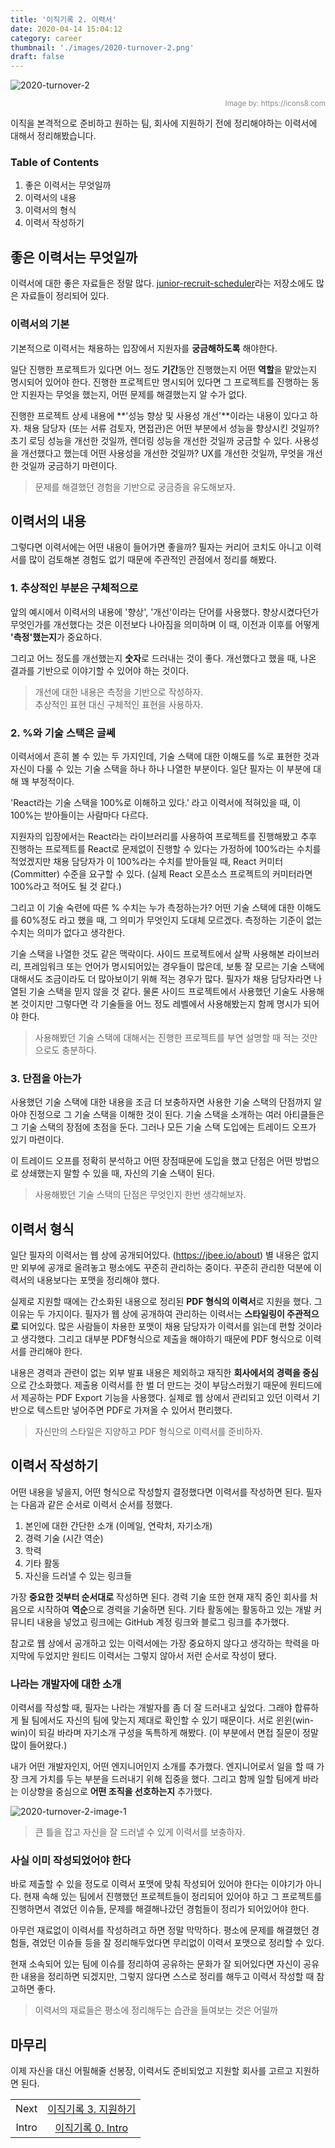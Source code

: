 ```yaml
---
title: '이직기록 2. 이력서'
date: 2020-04-14 15:04:12
category: career
thumbnail: './images/2020-turnover-2.png'
draft: false
---
```


![2020-turnover-2](./images/2020-turnover-2.png)

<div style="opacity: 0.5" align="right">
    <sup>Image by: <a>https://icons8.com</a></sup>
</div>

이직을 본격적으로 준비하고 원하는 팀, 회사에 지원하기 전에 정리해야하는 이력서에 대해서 정리해봤습니다.

### Table of Contents

1. 좋은 이력서는 무엇일까
2. 이력서의 내용
3. 이력서의 형식
4. 이력서 작성하기

## 좋은 이력서는 무엇일까

이력서에 대한 좋은 자료들은 정말 많다. [junior-recruit-scheduler](https://github.com/jojoldu/junior-recruit-scheduler#%EC%9D%B4%EB%A0%A5%EC%84%9C--%ED%8F%AC%ED%8A%B8%ED%8F%B4%EB%A6%AC%EC%98%A4-%EC%9E%91%EC%84%B1%EB%B2%95)라는 저장소에도 많은 자료들이 정리되어 있다.

### 이력서의 기본

기본적으로 이력서는 채용하는 입장에서 지원자를 **궁금해하도록** 해야한다.

일단 진행한 프로젝트가 있다면 어느 정도 **기간**동안 진행했는지 어떤 **역할**을 맡았는지 명시되어 있어야 한다. 진행한 프로젝트만 명시되어 있다면 그 프로젝트를 진행하는 동안 지원자는 무엇을 했는지, 어떤 문제를 해결했는지 알 수가 없다.

진행한 프로젝트 상세 내용에 **'성능 향상 및 사용성 개선'**이라는 내용이 있다고 하자. 채용 담당자 (또는 서류 검토자, 면접관)은 어떤 부분에서 성능을 향상시킨 것일까? 초기 로딩 성능을 개선한 것일까, 렌더링 성능을 개선한 것일까 궁금할 수 있다. 사용성을 개선했다고 했는데 어떤 사용성을 개선한 것일까? UX를 개선한 것일까, 무엇을 개선한 것일까 궁금하기 마련이다.

> 문제를 해결했던 경험을 기반으로 궁금증을 유도해보자.

## 이력서의 내용

그렇다면 이력서에는 어떤 내용이 들어가면 좋을까? 필자는 커리어 코치도 아니고 이력서를 많이 검토해본 경험도 없기 때문에 주관적인 관점에서 정리를 해봤다.

### 1. 추상적인 부분은 구체적으로

앞의 예시에서 이력서의 내용에 '향상', '개선'이라는 단어를 사용했다. 향상시켰다던가 무엇인가를 개선했다는 것은 이전보다 나아짐을 의미하며 이 때, 이전과 이후를 어떻게 **'측정'했는지**가 중요하다.

그리고 어느 정도를 개선했는지 **숫자**로 드러내는 것이 좋다. 개선했다고 했을 때, 나온 결과를 기반으로 이야기할 수 있어야 하는 것이다.

> 개선에 대한 내용은 측정을 기반으로 작성하자. <br /> 추상적인 표현 대신 구체적인 표현을 사용하자.

### 2. %와 기술 스택은 글쎄

이력서에서 흔히 볼 수 있는 두 가지인데, 기술 스택에 대한 이해도를 %로 표현한 것과 자신이 다룰 수 있는 기술 스택을 하나 하나 나열한 부분이다. 일단 필자는 이 부분에 대해 꽤 부정적이다.

'React라는 기술 스택을 100%로 이해하고 있다.' 라고 이력서에 적혀있을 때, 이 100%는 받아들이는 사람마다 다르다.

지원자의 입장에서는 React라는 라이브러리를 사용하여 프로젝트를 진행해봤고 추후 진행하는 프로젝트를 React로 문제없이 진행할 수 있다는 가정하에 100%라는 수치를 적었겠지만 채용 담당자가 이 100%라는 수치를 받아들일 때, React 커미터 (Committer) 수준을 요구할 수 있다. (실제 React 오픈소스 프로젝트의 커미터라면 100%라고 적어도 될 것 같다.)

그리고 이 기술 숙련에 따른 % 수치는 누가 측정하는가? 어떤 기술 스택에 대한 이해도를 60%정도 라고 했을 때, 그 의미가 무엇인지 도대체 모르겠다. 측정하는 기준이 없는 수치는 의미가 없다고 생각한다.

기술 스택을 나열한 것도 같은 맥락이다. 사이드 프로젝트에서 살짝 사용해본 라이브러리, 프레임워크 또는 언어가 명시되어있는 경우들이 많은데, 보통 잘 모르는 기술 스택에 대해서도 조금이라도 더 많아보이기 위해 적는 경우가 많다. 필자가 채용 담당자라면 나열된 기술 스택을 믿지 않을 것 같다. 물론 사이드 프로젝트에서 사용했던 기술도 사용해본 것이지만 그렇다면 각 기술들을 어느 정도 레벨에서 사용해봤는지 함께 명시가 되어야 한다.

> 사용해봤던 기술 스택에 대해서는 진행한 프로젝트를 부연 설명할 때 적는 것만으로도 충분하다.

### 3. 단점을 아는가

사용했던 기술 스택에 대한 내용을 조금 더 보충하자면 사용한 기술 스택의 단점까지 알아야 진정으로 그 기술 스택을 이해한 것이 된다. 기술 스택을 소개하는 여러 아티클들은 그 기술 스택의 장점에 초점을 둔다. 그러나 모든 기술 스택 도입에는 트레이드 오프가 있기 마련이다.

이 트레이드 오프를 정확히 분석하고 어떤 장점때문에 도입을 했고 단점은 어떤 방법으로 상쇄했는지 말할 수 있을 때, 자신의 기술 스택이 된다.

> 사용해봤던 기술 스택의 단점은 무엇인지 한번 생각해보자.

## 이력서 형식

일단 필자의 이력서는 웹 상에 공개되어있다. (<https://jbee.io/about>) 별 내용은 없지만 외부에 공개로 올려놓고 평소에도 꾸준히 관리하는 중이다. 꾸준히 관리한 덕분에 이력서의 내용보다는 포맷을 정리해야 했다.

실제로 지원할 때에는 간소화된 내용으로 정리된 **PDF 형식의 이력서**로 지원을 했다. 그 이유는 두 가지이다. 필자가 웹 상에 공개하여 관리하는 이력서는 **스타일링이 주관적으로** 되어있다. 많은 사람들이 차용한 포맷이 채용 담당자가 이력서를 읽는데 편할 것이라고 생각했다. 그리고 대부분 PDF형식으로 제출을 해야하기 때문에 PDF 형식으로 이력서를 관리해야 한다.

내용은 경력과 관련이 없는 외부 발표 내용은 제외하고 재직한 **회사에서의 경력을 중심**으로 간소화했다. 제출용 이력서를 한 벌 더 만드는 것이 부담스러웠기 때문에 원티드에서 제공하는 PDF Export 기능을 사용했다. 실제로 웹 상에서 관리되고 있던 이력서 기반으로 텍스트만 넣어주면 PDF로 가져올 수 있어서 편리했다.

> 자신만의 스타일은 지양하고 PDF 형식으로 이력서를 준비하자.

## 이력서 작성하기

어떤 내용을 넣을지, 어떤 형식으로 작성할지 결정했다면 이력서를 작성하면 된다. 필자는 다음과 같은 순서로 이력서 순서를 정했다.

1. 본인에 대한 간단한 소개 (이메일, 연락처, 자기소개)
2. 경력 기술 (시간 역순)
3. 학력
4. 기타 활동
5. 자신을 드러낼 수 있는 링크들

가장 **중요한 것부터 순서대로** 작성하면 된다. 경력 기술 또한 현재 재직 중인 회사를 처음으로 시작하여 **역순**으로 경력을 기술하면 된다. 기타 활동에는 활동하고 있는 개발 커뮤니티 내용을 넣었고 링크에는 GitHub 계정 링크와 블로그 링크를 추가했다.

참고로 웹 상에서 공개하고 있는 이력서에는 가장 중요하지 않다고 생각하는 학력을 마지막에 두었지만 원티드 이력서는 그렇지 않아서 저런 순서로 작성이 됐다.

### 나라는 개발자에 대한 소개

이력서를 작성할 때, 필자는 나라는 개발자를 좀 더 잘 드러내고 싶었다. 그래야 합류하게 될 팀에서도 자신의 팀에 맞는지 제대로 확인할 수 있기 때문이다. 서로 윈윈(win-win)이 되길 바라며 자기소개 구성을 독특하게 해봤다. (이 부분에서 면접 질문이 정말 많이 들어왔다.)

내가 어떤 개발자인지, 어떤 엔지니어인지 소개를 추가했다. 엔지니어로서 일을 할 때 가장 크게 가치를 두는 부분을 드러내기 위해 집중을 했다. 그리고 함께 일할 팀에게 바라는 이상향을 중심으로 **어떤 조직을 선호하는지** 추가했다.

![2020-turnover-2-image-1](./images/2020-turnover-2-image-1.png)

> 큰 틀을 잡고 자신을 잘 드러낼 수 있게 이력서를 보충하자.

### 사실 이미 작성되었어야 한다

바로 제출할 수 있을 정도로 이력서 포맷에 맞춰 작성되어 있어야 한다는 이야기가 아니다. 현재 속해 있는 팀에서 진행했던 프로젝트들이 정리되어 있어야 하고 그 프로젝트를 진행하면서 겪었던 이슈들, 문제를 해결해나갔던 경험들이 정리가 되어있어야 한다.

아무런 재료없이 이력서를 작성하려고 하면 정말 막막하다. 평소에 문제를 해결했던 경험들, 겪었던 이슈들 등을 잘 정리해두었다면 무리없이 이력서 포맷으로 정리할 수 있다.

현재 소속되어 있는 팀에 이슈를 정리하여 공유하는 문화가 잘 되어있다면 자신이 공유한 내용을 정리하면 되겠지만, 그렇지 않다면 스스로 정리를 해두고 이력서 작성할 때 참고하면 좋다.

> 이력서의 재료들은 평소에 정리해두는 습관을 들여보는 것은 어떨까

## 마무리

이제 자신을 대신 어필해줄 선봉장, 이력서도 준비되었고 지원할 회사를 고르고 지원하면 된다.

|       |                                                                 |
| :---: | :-------------------------------------------------------------: |
| Next  | [이직기록 3. 지원하기](https://jbee.io/career/2020-turnover-3/) |
| Intro |  [이직기록 0. Intro](https://jbee.io/career/2020-turnover-0/)   |

